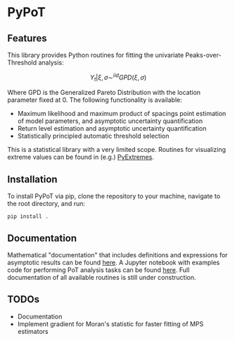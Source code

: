 # PyPoT

## Features

This library provides Python routines for fitting the univariate Peaks-over-Threshold analysis:

```math
Y_t | \xi, \sigma \sim^{iid} GPD(\xi, \sigma)
```

Where GPD is the Generalized Pareto Distribution with the location parameter fixed at 0.  The following functionality is available:

- Maximum likelihood and maximum product of spacings point estimation of model parameters, and asymptotic uncertainty quantification
- Return level estimation and asymptotic uncertainty quantification
- Statistically principled automatic threshold selection

This is a statistical library with a very limited scope. Routines for visualizing extreme values can be found in (e.g.) [PyExtremes](https://github.com/georgebv/pyextremes).

## Installation

To install PyPoT via pip, clone the repository to your machine, navigate to the root directory, and run:

`pip install .`

## Documentation

Mathematical "documentation" that includes definitions and expressions for asymptotic results can be found [here](stats.md).  A Jupyter notebook with examples code for performing PoT analysis tasks can be found [here](examples/PyPoT_examples.ipynb).  Full documentation of all available routines is still under construction.

## TODOs

- Documentation
- Implement gradient for Moran's statistic for faster fitting of MPS estimators
